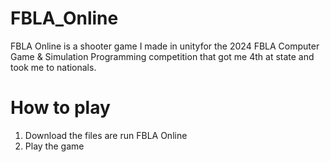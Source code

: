 # FBLA_Online
FBLA Online is a shooter game I made in unityfor the 2024 FBLA Computer Game &amp; Simulation Programming competition that got me 4th at state and took me to nationals. 

# How to play
1. Download the files are run FBLA Online
2. Play the game

